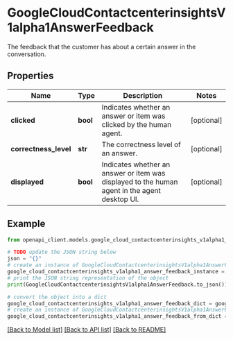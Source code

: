 # GoogleCloudContactcenterinsightsV1alpha1AnswerFeedback

The feedback that the customer has about a certain answer in the conversation.

## Properties

Name | Type | Description | Notes
------------ | ------------- | ------------- | -------------
**clicked** | **bool** | Indicates whether an answer or item was clicked by the human agent. | [optional] 
**correctness_level** | **str** | The correctness level of an answer. | [optional] 
**displayed** | **bool** | Indicates whether an answer or item was displayed to the human agent in the agent desktop UI. | [optional] 

## Example

```python
from openapi_client.models.google_cloud_contactcenterinsights_v1alpha1_answer_feedback import GoogleCloudContactcenterinsightsV1alpha1AnswerFeedback

# TODO update the JSON string below
json = "{}"
# create an instance of GoogleCloudContactcenterinsightsV1alpha1AnswerFeedback from a JSON string
google_cloud_contactcenterinsights_v1alpha1_answer_feedback_instance = GoogleCloudContactcenterinsightsV1alpha1AnswerFeedback.from_json(json)
# print the JSON string representation of the object
print(GoogleCloudContactcenterinsightsV1alpha1AnswerFeedback.to_json())

# convert the object into a dict
google_cloud_contactcenterinsights_v1alpha1_answer_feedback_dict = google_cloud_contactcenterinsights_v1alpha1_answer_feedback_instance.to_dict()
# create an instance of GoogleCloudContactcenterinsightsV1alpha1AnswerFeedback from a dict
google_cloud_contactcenterinsights_v1alpha1_answer_feedback_from_dict = GoogleCloudContactcenterinsightsV1alpha1AnswerFeedback.from_dict(google_cloud_contactcenterinsights_v1alpha1_answer_feedback_dict)
```
[[Back to Model list]](../README.md#documentation-for-models) [[Back to API list]](../README.md#documentation-for-api-endpoints) [[Back to README]](../README.md)


